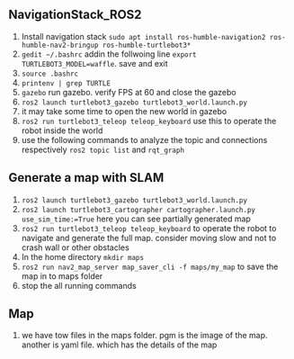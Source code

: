 NavigationStack_ROS2
------------------

1. Install navigation stack `sudo apt install ros-humble-navigation2 ros-humble-nav2-bringup ros-humble-turtlebot3*`
2. `gedit ~/.bashrc` addin the follwoing line `export TURTLEBOT3_MODEL=waffle`. save and exit
3. `source .bashrc`
4. `printenv | grep TURTLE`
5. `gazebo` run gazebo. verify FPS at 60 and close the gazebo
6. `ros2 launch turtlebot3_gazebo turtlebot3_world.launch.py`
7. it may take some time to open the new world in gazebo
8. `ros2 run turtlebot3_teleop teleop_keyboard` use this to operate the robot inside the world
9. use the following commands to analyze the topic and connections respectively `ros2 topic list` and `rqt_graph`

Generate a map with SLAM
------------------------
1. `ros2 launch turtlebot3_gazebo turtlebot3_world.launch.py`
2. `ros2 launch turtlebot3_cartographer cartographer.launch.py use_sim_time:=True` here you can see partially generated map
3. `ros2 run turtlebot3_teleop teleop_keyboard` to operate the robot to navigate and generate the full map. consider moving slow and not to crash
wall or other obstacles
4. In the home directory `mkdir maps`
5. `ros2 run nav2_map_server map_saver_cli -f maps/my_map` to save the map in to maps folder
6. stop the all running commands

Map
----
1. we have tow files in the maps folder. pgm is the image of the map. another is yaml file. which has the details of the map 

